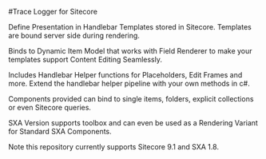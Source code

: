 #Trace Logger for Sitecore

Define Presentation in Handlebar Templates stored in Sitecore. Templates are bound server side during rendering.

Binds to Dynamic Item Model that works with Field Renderer to make your templates support Content Editing Seamlessly. 

Includes Handlebar Helper functions for Placeholders, Edit Frames and more. Extend the handlebar helper pipeline with your own methods in c#.

Components provided can bind to single items, folders, explicit collections or even Sitecore queries.

SXA Version supports toolbox and can even be used as a Rendering Variant for Standard SXA Components.

Note this repository currently supports Sitecore 9.1 and SXA 1.8.